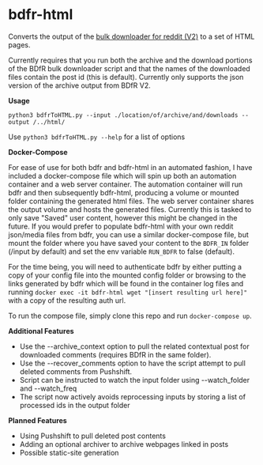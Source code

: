 # bdfr-html
Converts the output of the [bulk downloader for reddit (V2)](https://github.com/aliparlakci/bulk-downloader-for-reddit)  to a set of HTML pages. 

Currently requires that you run both the archive and the download portions of the BDfR bulk downloader script and that the names of the downloaded files contain the post id (this is default).
Currently only supports the json version of the archive output from BDfR V2. 

**Usage**

`python3 bdfrToHTML.py --input ./location/of/archive/and/downloads --output /../html/`

Use `python3 bdfrToHTML.py --help` for a list of options

**Docker-Compose**

For ease of use for both bdfr and bdfr-html in an automated fashion, I have included a docker-compose file which will spin up both an automation container and a web server container. The automation container will run bdfr and then subsequently bdfr-html, producing a volume or mounted folder containing the generated html files. The web server container shares the output volume and hosts the generated files. Currently this is tasked to only save "Saved" user content, however this might be changed in the future. If you would prefer to populate bdfr-html with your own reddit json/media files from bdfr, you can use a similar docker-compose file, but mount the folder where you have saved your content to the `BDFR_IN` folder (/input by default) and set the env variable `RUN_BDFR` to false (default). 

For the time being, you will need to authenticate bdfr by either putting a copy of your config file into the mounted config folder or browsing to the links generated by bdfr which will be found in the container log files and running `docker exec -it bdfr-html wget "[insert resulting url here]"` with a copy of the resulting auth url. 

To run the compose file, simply clone this repo and run `docker-compose up`. 

**Additional Features**

- Use the --archive_context option to pull the related contextual post for downloaded comments (requires BDfR in the same folder).
- Use the --recover_comments option to have the script attempt to pull deleted comments from Pushshift. 
- Script can be instructed to watch the input folder using --watch_folder and --watch_freq
- The script now actively avoids reprocessing inputs by storing a list of processed ids in the output folder

**Planned Features**

- Using Pushshift to pull deleted post contents 
- Adding an optional archiver to archive webpages linked in posts
- Possible static-site generation
